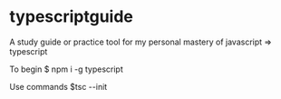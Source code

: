 # typescriptguide
A study guide or practice tool for my personal mastery of javascript => typescript

To begin
$ npm i -g typescript

Use commands
$tsc --init
